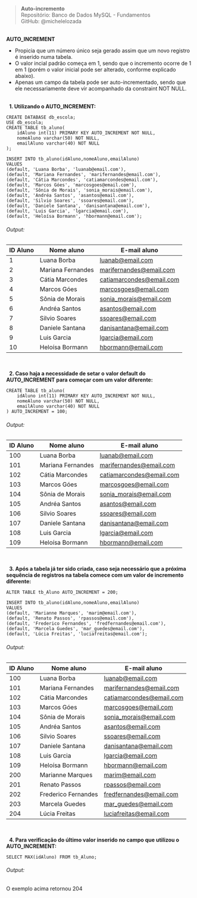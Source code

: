 > **Auto-incremento**     
> Repositório: Banco de Dados MySQL - Fundamentos  
> GitHub: @michelelozada
&nbsp;
     
&nbsp;  
**AUTO_INCREMENT**  
- Propicia que um número único seja gerado assim que um novo registro é inserido numa tabela.  
- O valor incial padrão começa em 1, sendo que o incremento ocorre de 1 em 1 (porém o valor inicial pode ser alterado, conforme explicado abaixo).  
- Apenas um campo da tabela pode ser auto-incrementado, sendo que ele necessariamente deve vir acompanhado da constraint NOT NULL.  
&nbsp;
     
&nbsp;
**1. Utilizando o AUTO_INCREMENT:**  
```
CREATE DATABASE db_escola;
USE db_escola;
CREATE TABLE tb_aluno(
	idAluno int(11) PRIMARY KEY AUTO_INCREMENT NOT NULL,
	nomeAluno varchar(50) NOT NULL,
	emailAluno varchar(40) NOT NULL
);

INSERT INTO tb_aluno(idAluno,nomeAluno,emailAluno) 
VALUES 
(default, 'Luana Borba', 'luanab@email.com'),
(default, 'Mariana Fernandes', 'marifernandes@email.com'),
(default, 'Cátia Marcondes', 'catiamarcondes@email.com'),
(default, 'Marcos Góes', 'marcosgoes@email.com'),
(default, 'Sônia de Morais', 'sonia_morais@email.com'),
(default, 'Andréa Santos', 'asantos@email.com'),
(default, 'Silvio Soares', 'ssoares@email.com'),
(default, 'Daniele Santana', 'danisantana@email.com'),
(default, 'Luis Garcia', 'lgarcia@email.com'),
(default, 'Heloísa Bormann', 'hbormann@email.com');
```
###### Output:  
| ID Aluno | Nome aluno | E-mail aluno |
| ------   | -----      | -----        |
| 1 |	Luana Borba | luanab@email.com |
| 2 |	Mariana Fernandes | marifernandes@email.com |
| 3 | Cátia Marcondes | catiamarcondes@email.com |
| 4 |	Marcos Góes | marcosgoes@email.com |
| 5 | Sônia de Morais | sonia_morais@email.com |
| 6 | Andréa Santos|  asantos@email.com |
| 7 | Silvio Soares | ssoares@email.com |
| 8 | Daniele Santana | danisantana@email.com |
| 9 | Luis Garcia | lgarcia@email.com |
| 10| Heloísa Bormann | hbormann@email.com |

&nbsp;
     
&nbsp;
**2. Caso haja a necessidade de setar o valor default do AUTO_INCREMENT para começar com um valor diferente:**  
```
CREATE TABLE tb_aluno(
	idAluno int(11) PRIMARY KEY AUTO_INCREMENT NOT NULL,
	nomeAluno varchar(50) NOT NULL,
	emailAluno varchar(40) NOT NULL
) AUTO_INCREMENT = 100;
```
###### Output:  
| ID Aluno | Nome aluno | E-mail aluno |
| ------   | -----      | -----        |
| 100 | Luana Borba | luanab@email.com |
| 101	| Mariana Fernandes | marifernandes@email.com |
| 102	| Cátia Marcondes | catiamarcondes@email.com |
| 103	| Marcos Góes | marcosgoes@email.com |
| 104	| Sônia de Morais | sonia_morais@email.com |
| 105	| Andréa Santos | asantos@email.com |
| 106	| Silvio Soares | ssoares@email.com |
| 107	| Daniele Santana | danisantana@email.com |
| 108	| Luis Garcia | lgarcia@email.com |
| 109	| Heloísa Bormann | hbormann@email.com |

&nbsp;
     
&nbsp;
**3. Após a tabela já ter sido criada, caso seja necessário que a próxima sequência de registros na tabela comece com um valor de incremento diferente:**  
```
ALTER TABLE tb_Aluno AUTO_INCREMENT = 200;

INSERT INTO tb_aluno(idAluno,nomeAluno,emailAluno) 
VALUES 
(default, 'Marianne Marques', 'marim@email.com'),
(default, 'Renato Passos', 'rpassos@email.com'),
(default, 'Frederico Fernandes', 'fredfernandes@email.com'),
(default, 'Marcela Guedes', 'mar_guedes@email.com'),
(default, 'Lúcia Freitas', 'luciafreitas@email.com');
```
###### Output:  
| ID Aluno | Nome aluno | E-mail aluno |
| ------   | -----      | -----        |
| 100 |	Luana Borba | luanab@email.com
| 101 |	Mariana Fernandes | marifernandes@email.com |
| 102 |	Cátia Marcondes | catiamarcondes@email.com |
| 103 | Marcos Góes | marcosgoes@email.com |
| 104 | Sônia de Morais | sonia_morais@email.com |
| 105 | Andréa Santos | asantos@email.com |
| 106 | Silvio Soares | ssoares@email.com |
| 107 | Daniele Santana | danisantana@email.com |
| 108 | Luis Garcia | lgarcia@email.com |
| 109 | Heloísa Bormann | hbormann@email.com |
| 200 | Marianne Marques | marim@email.com |
| 201 | Renato Passos | rpassos@email.com |
| 202 | Frederico Fernandes | fredfernandes@email.com |
| 203 | Marcela Guedes | mar_guedes@email.com |
| 204 | Lúcia Freitas | luciafreitas@email.com |

&nbsp;
     
&nbsp;
**4. Para verificação do último valor inserido no campo que utilizou o AUTO_INCREMENT:**  
```
SELECT MAX(idAluno) FROM tb_Aluno;
```
###### Output:  
O exemplo acima retornou 204